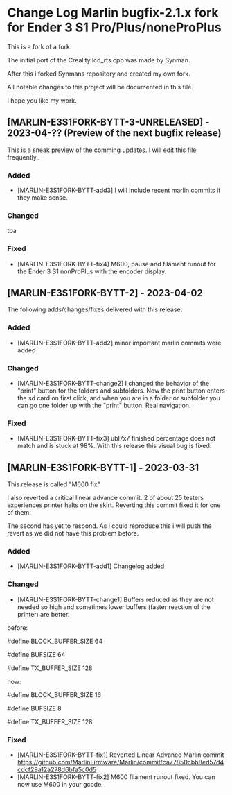 # Change Log Marlin bugfix-2.1.x fork for Ender 3 S1 Pro/Plus/noneProPlus
This is a fork of a fork.

The initial port of the Creality lcd_rts.cpp was made by Synman.

After this i forked Synmans repository and created my own fork.

All notable changes to this project will be documented in this file.

I hope you like my work.

## [MARLIN-E3S1FORK-BYTT-3-UNRELEASED] - 2023-04-?? (Preview of the next bugfix release)

This is a sneak preview of the comming updates. I will edit this file frequently..
 
### Added
- [MARLIN-E3S1FORK-BYTT-add3] I will include recent marlin commits if they make sense.

### Changed
tba

### Fixed
- [MARLIN-E3S1FORK-BYTT-fix4] M600, pause and filament runout for the Ender 3 S1 nonProPlus with the encoder display.



## [MARLIN-E3S1FORK-BYTT-2] - 2023-04-02

The following adds/changes/fixes delivered with this release.
 
### Added
- [MARLIN-E3S1FORK-BYTT-add2] minor important marlin commits were added

### Changed
- [MARLIN-E3S1FORK-BYTT-change2] I changed the behavior of the "print" button for the folders and subfolders. Now the print button enters the sd card on first click, and when you are in a folder or subfolder you can go one folder up with the "print" button. Real navigation.

### Fixed
- [MARLIN-E3S1FORK-BYTT-fix3] ubl7x7 finished percentage does not match and is stuck at 98%. With this release this visual bug is fixed.



## [MARLIN-E3S1FORK-BYTT-1] - 2023-03-31
 
This release is called "M600 fix"

I also reverted a critical linear advance commit. 
2 of about 25 testers experiences printer halts on the skirt. 
Reverting this commit fixed it for one of them.

The second has yet to respond. As i could reproduce this i will push the revert as we did not have this problem before.
 
### Added
- [MARLIN-E3S1FORK-BYTT-add1] Changelog added

### Changed
- [MARLIN-E3S1FORK-BYTT-change1] Buffers reduced as they are not needed so high and sometimes lower buffers (faster reaction of the printer) are better.

before:

#define BLOCK_BUFFER_SIZE  64

#define BUFSIZE 64

#define TX_BUFFER_SIZE 128


now:

#define BLOCK_BUFFER_SIZE  16

#define BUFSIZE 8

#define TX_BUFFER_SIZE 128


### Fixed
- [MARLIN-E3S1FORK-BYTT-fix1] Reverted Linear Advance Marlin commit https://github.com/MarlinFirmware/Marlin/commit/ca77850cbb8ed57d4cdcf29a12a278d6bfa5c0d5
- [MARLIN-E3S1FORK-BYTT-fix2] M600 filament runout fixed. You can now use M600 in your gcode.
